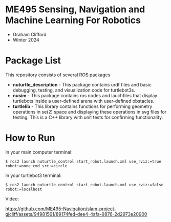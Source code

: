 # ME495 Sensing, Navigation and Machine Learning For Robotics
* Graham Clifford
* Winter 2024
# Package List
This repository consists of several ROS packages
- **nuturtle_description** - This package contains urdf files and basic debugging, testing, and visualization code for turtlebot3s.
- **nusim** - This package contains ros nodes and lauchfiles that display turtlebots inside a user-defined arena with user-defined obstacles.
- **turtlelib** - This library contains functions for performing geometry operations in se(2) space and displaying these operations in svg files for testing. This is a C++ library with unit tests for confirming functionality.
# How to Run
In your main computer terminal:
```console
$ ros2 launch nuturtle_control start_robot.launch.xml use_rviz:=true robot:=none cmd_src:=circle
```

In your turtlebot3 terminal:
```console
$ ros2 launch nuturtle_control start_robot.launch.xml use_rviz:=false robot:=localhost
```

Video:

https://github.com/ME495-Navigation/slam-project-gjcliff/assets/94981561/89174fed-dee4-4afa-9876-2d2973e20900
